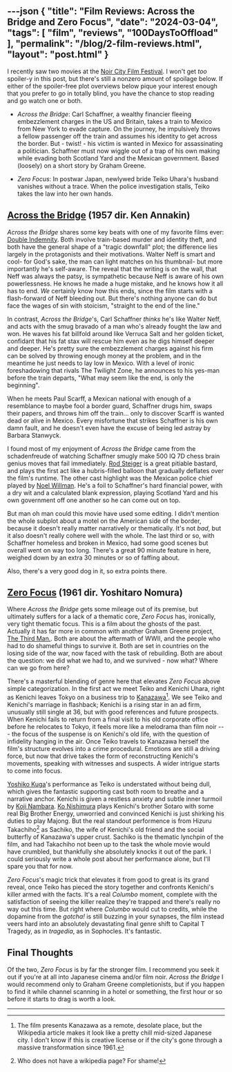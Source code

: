 ---json
{
    "title": "Film Reviews: Across the Bridge and Zero Focus",
    "date": "2024-03-04",
    "tags": [
        "film",
        "reviews",
        "100DaysToOffload"
    ],
    "permalink": "/blog/2-film-reviews.html",
    "layout": "post.html"
}
---



I recently saw two movies at the [Noir City Film Festival](https://www.noircity.com/). I won't get *too* spoiler-y in this post, but there's still a nonzero amount of spoilage below. If either of the spoiler-free plot overviews below pique your interest enough that you prefer to go in totally blind, you have the chance to stop reading and go watch one or both.  

- *Across the Bridge*:  Carl Schaffner,  a wealthy financier fleeing embezzlement charges in the US and Britain, takes a train to Mexico from New York to evade capture. On the journey, he impulsively throws a fellow passenger off the train and assumes his identity to get across the border. But - twist! - his victim is wanted in Mexico for assassinating a politician. Schaffner must now wiggle out of a trap of his own making while evading both Scotland Yard and the Mexican government. Based (loosely) on a short story by Graham Greene.

- *Zero Focus*: In postwar Japan, newlywed bride Teiko Uhara's husband vanishes without a trace. When the police investigation stalls, Teiko takes the law into her own hands.


## [Across the Bridge](https://en.wikipedia.org/wiki/Across_the_Bridge_(film)) (1957 dir. Ken Annakin)

*Across the Bridge* shares some key beats with one of my favorite films ever: [Double Indemnity](https://en.wikipedia.org/wiki/Double_Indemnity). Both involve train-based murder and identity theft, and both have the general shape of a "tragic downfall" plot; the difference lies largely in the protagonists and their motivations. Walter Neff is smart and cool- for God's sake, the man can light matches on his thumbnail- but more importantly he's self-aware. The reveal that the writing is on the wall, that Neff was always the patsy, is sympathetic because Neff is aware of his own powerlessness. He knows he made a huge mistake, and he knows how it all has to end. *We* certainly know how this ends, since the film starts with a flash-forward of Neff bleeding out. But there's nothing anyone can do but face the wages of sin with stoicism, "straight to the end of the line."

In contrast, *Across the Bridge*'s, Carl Schaffner *thinks* he's like Walter Neff, and acts with the smug bravado of a man who's already fought the law and won.  He waves his fat billfold around like Verruca Salt and her golden ticket, confidant that his fat stax will rescue him even as he digs himself deeper and deeper. He's pretty sure the embezzlement charges against his firm can be solved by throwing enough money at the problem, and in the meantime he just needs to lay low in Mexico. With a level of ironic foreshadowing that rivals The Twilight Zone, he announces to his yes-man before the train departs, "What may seem like the end, is only the beginning". 

When he meets Paul Scarff, a Mexican national with enough of a resemblance to maybe fool a border guard, Schaffner drugs him, swaps their papers, and throws him off the train... only to discover Scarff is wanted dead or alive in Mexico. Every misfortune that strikes Schaffner is his own damn fault, and he doesn't even have the excuse of being led astray by Barbara Stanwyck. 

I found most of my enjoyment of *Across the Bridge* came from the schadenfreude of watching Schaffner smugly make 500 IQ 7D chess brain genius moves that fail immediately. [Rod Steiger](https://en.wikipedia.org/wiki/Rod_Steiger)  is a great pitiable bastard, and  plays the first act like a hubris-filled balloon that gradually deflates over the film's runtime.  The other cast highlight was the Mexican police chief played by [Noel Willman](https://en.wikipedia.org/wiki/Noel_Willman). He's a foil to Schaffner's hard financial power, with a dry wit and a calculated blank expression, playing Scotland Yard and his own government off one another so he can come out on top.

But man oh man could this movie have used some editing. I didn't mention the whole subplot about a motel on the American side of the border, because it doesn't really matter narratively or thematically. It's not *bad*, but it also doesn't really cohere well with the whole. The last third or so, with Schaffner homeless and broken in Mexico, had some good scenes but overall went on way too long. There's a great 90 minute feature in here, weighed down by an extra 30 minutes or so of faffing about.  

Also, there's a very good dog in it, so extra points there. 

##  [Zero Focus](https://en.wikipedia.org/wiki/Zero_Focus) (1961 dir. Yoshitaro Nomura)

Where *Across the Bridge* gets some mileage out of its premise, but ultimately suffers for a lack of a thematic core, *Zero Focus* has, ironically, very tight thematic focus. This is a film about the ghosts of the past. Actually it has far more in common with another Graham Greene project, [The Third Man.](https://en.wikipedia.org/wiki/The_Third_Man). Both are about the aftermath of WWII, and the people who had to do shameful things to survive it. Both are set in countries on the losing side of the war, now faced with the task of rebuilding. Both are about the question: we did what we had to, and we survived  - now what? Where can we go from here?   

There's a masterful blending of genre here that elevates *Zero Focus* above simple categorization. In the first act we meet Teiko and Kenichi Uhara, right as Kenichi leaves Tokyo on a business trip to [Kanazawa](https://en.wikipedia.org/wiki/Kanazawa)[^1].  We see Teiko and Kenichi's marriage in flashback; Kenichi is a rising star in an ad firm, unusually still single at 36, but with good references and future prospects. When Kenichi fails to return from a final visit to his old corporate office before he relocates to Tokyo, it feels more like a melodrama than film noir ---  the focus of the suspense is on Kenichi's old life, with the question of infidelity hanging in the air. Once Teiko travels to Kanazawa herself the film's structure evolves into a crime procedural. Emotions are still a driving force, but now that drive takes the form of reconstructing Kenichi's movements, speaking with witnesses and suspects. A wider intrigue starts to come into focus. 

[Yoshiko Kuga](https://en.wikipedia.org/wiki/Yoshiko_Kuga)'s performance as Teiko is understated without being dull, which gives the fantastic supporting cast both room to breathe and a narrative anchor. Kenichi is given a restless anxiety and subtle inner turmoil by [Koji Nambara](https://en.wikipedia.org/wiki/Koji_Nambara). [Ko Nishimura](https://en.wikipedia.org/wiki/K%C5%8D_Nishimura) plays Kenichi's brother Sotaro with some real Big Brother Energy, unworried and convinced Kenichi is just shirking his duties to play Majong. But the real standout performence is from Hizuru Takachiho[^2] as Sachiko, the wife of Kenichi's old friend and the social butterfly of Kanazawa's upper crust. Sachiko is the thematic lynchpin of the film, and had Takachiho not been up to the task the whole movie would have crumbled, but thankfully she absolutely knocks it out of the park. I could seriously write a whole post about her performance alone, but I'll spare you that for now.

*Zero Focus*'s magic trick that elevates it from good to great is its grand reveal, once Teiko has pieced the story together and confronts Kenichi's killer armed with the facts. It's a real *Columbo* moment, complete with the satisfaction of seeing the killer realize they're trapped and there's really no way out this time. But right where *Columbo* would cut to credits, while the dopamine from the *gotcha!* is still buzzing in your synapses, the film instead veers hard into an absolutely devastating final genre shift to Capital T Tragedy, as in *tragedia*, as in Sophocles. It's fantastic. 

## Final Thoughts
Of the two, *Zero Focus* is by far the stronger film. I recommend you seek it out if you're at all into Japanese cinema and/or film noir. *Across the Bridge* I would recommend only to Graham Greene completionists, but if you happen to find it while channel scanning in a hotel or something, the first hour or so before it starts to drag is worth a look.


---
[^1]:  The film presents Kanazawa as a remote, desolate place, but the Wikipedia article makes it look like a pretty chill mid-sized Japanese city. I don't know if this is creative license or if the city's gone through a massive transformation since 1961.

[^2]: Who does not have a wikipedia page? For shame!
